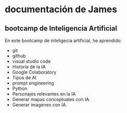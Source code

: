 # documentación de James
## bootcamp de Inteligencia Artificial

En este bootcamp de inteligecia artificial, he aprendido:

* git
* github
* visual studio code
* Historia de la IA
* Google Colaboratory
* Tipos de AI
* prompt engineering
* Python
* Personajes relevantes en la IA
* Generar mapas conceptuales con IA.
* Generar imagenes con IA.
